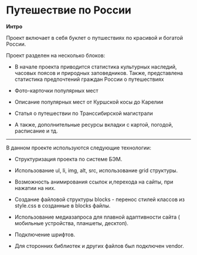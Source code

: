 #  Путешествие по России




**Интро**

Проект включает в себя буклет о путшествиях по красивой и богатой России.

Проект разделен на несколько блоков:

- В начале проекта приводится статистика культурных наследий, часовых поясов и природных заповедников.
  Также, представлена статистика предпочтений граждан России о путешествиях

- Фото-карточки популярных мест

- Описание популярных мест от Куршской косы до Карелии

- Статья о путешествии по Транссибирской магистрали

- А также, дополнительные ресурсы вкладки с картой, погодой, расписание и тд.

___________________________

В данном проекте используются следующие технологии:

- Структуризация проекта по системе БЭМ.

- Использование  ul, li, img, alt, src, использование grid структуры.

- Возможность анимирования ссылок и,перехода на сайты, при нажатии на них.

- Создание файловой структуры blocks - перенос стилей классов  из style.css в созданные в blocks файлы. 

- Использование медиазапроса для плавной адаптивности сайта ( мобильные устройства, планшеты, десктоп).

- Подключение шрифтов.

- Для сторонних библиотек и других файлов был подключен vendor.
